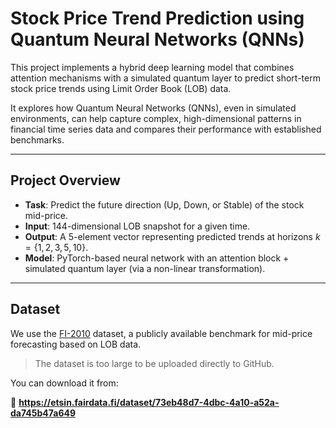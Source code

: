 # Stock Price Trend Prediction using Quantum Neural Networks (QNNs)

This project implements a hybrid deep learning model that combines attention mechanisms with a simulated quantum layer to predict short-term stock price trends using Limit Order Book (LOB) data.

It explores how Quantum Neural Networks (QNNs), even in simulated environments, can help capture complex, high-dimensional patterns in financial time series data and compares their performance with established benchmarks.

---

## Project Overview

- **Task**: Predict the future direction (Up, Down, or Stable) of the stock mid-price.
- **Input**: 144-dimensional LOB snapshot for a given time.
- **Output**: A 5-element vector representing predicted trends at horizons $k = \{1, 2, 3, 5, 10\}$.
- **Model**: PyTorch-based neural network with an attention block + simulated quantum layer (via a non-linear transformation).

---

## Dataset

We use the [FI-2010](https://etsin.fairdata.fi/dataset/73eb48d7-4dbc-4a10-a52a-da745b47a649) dataset, a publicly available benchmark for mid-price forecasting based on LOB data.

>  The dataset is too large to be uploaded directly to GitHub.

You can download it from:

🔗 **https://etsin.fairdata.fi/dataset/73eb48d7-4dbc-4a10-a52a-da745b47a649**


